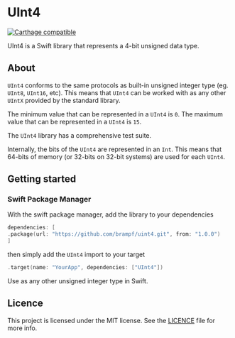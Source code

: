 #  UInt4 
[![Carthage compatible](https://img.shields.io/badge/Carthage-compatible-4BC51D.svg?style=flat)](https://github.com/Carthage/Carthage)

UInt4 is a Swift library that represents a 4-bit unsigned data type.

## About
`UInt4` conforms to the same protocols as built-in unsigned integer type (eg. `UInt8`, `UInt16`, etc).  This means that `UInt4` can be worked with as any other `UIntX` provided by the standard library.

The minimum value that can be represented in a `UInt4` is `0`.
The maximum value that can be represented in a `UInt4` is `15`.

The `UInt4` library has a comprehensive test suite.

Internally, the bits of the `UInt4` are represented in an `Int`.  This means that 64-bits of memory (or 32-bits on 32-bit systems) are used for each `UInt4`.

## Getting started

### Swift Package Manager

With the swift package manager, add the library to your dependencies
```swift
dependencies: [
.package(url: "https://github.com/brampf/uint4.git", from: "1.0.0")
]
```

then simply add the `UInt4` import to your target

```swift
.target(name: "YourApp", dependencies: ["UInt4"])
```


Use as any other unsigned integer type in Swift.

## Licence
This project is licensed under the MIT license.  See the [LICENCE](LICENSE) file for more info.
